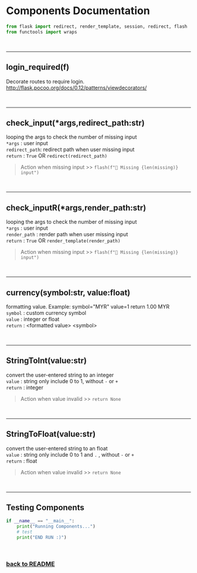 # Components Documentation

```python
from flask import redirect, render_template, session, redirect, flash
from functools import wraps
```

<br>

---

## login_required(f)

Decorate routes to require login.
http://flask.pocoo.org/docs/0.12/patterns/viewdecorators/

<br>

---

## check_input(\*args,redirect_path:str)

looping the args to check the number of missing input
<br>
`*args` : user input
<br>
`redirect_path`: redirect path when user missing input
<br>
`return` : `True` OR `redirect(redirect_path)`
<br>

> Action when missing input >> `flash(f"📢 Missing {len(missing)} input")`

<br>

---

## check_inputR(\*args,render_path:str)

looping the args to check the number of missing input
<br>
`*args` : user input
<br>
`render_path` : render path when user missing input
<br>
`return` : `True` OR `render_template(render_path)`
<br>

> Action when missing input >> `flash(f"📢 Missing {len(missing)} input")`

<br>

---

## currency(symbol:str, value:float)

formatting value. Example: symbol="MYR" value=1 return 1.00 MYR
<br>
`symbol` : custom currency symbol
<br>
`value` : integer or float
<br>
`return` : \<formatted value> \<symbol>

<br>

---

## StringToInt(value:str)

convert the user-entered string to an integer
<br>
`value` : string only include 0 to 1, without `-` or `+`
<br>
`return` : integer
<br>

> Action when value invalid >> `return None`

<br>

---

## StringToFloat(value:str)

convert the user-entered string to an float
<br>
`value` : string only include 0 to 1 and `.` , without `-` or `+`
<br>
`return` : float
<br>

> Action when value invalid >> `return None`

<br>

---

## Testing Components

```python
if __name__ == "__main__":
    print("Running Components...")
    # test
    print("END RUN :)")
```

<br>

### [back to README](../README.md)
